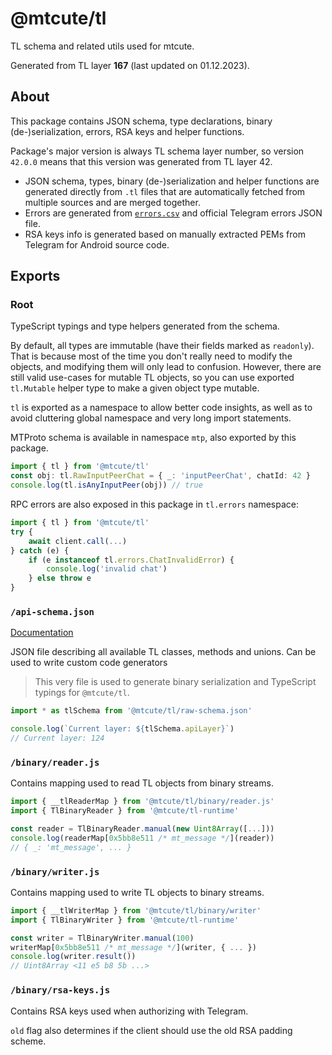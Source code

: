 # @mtcute/tl

TL schema and related utils used for mtcute.

Generated from TL layer **167** (last updated on 01.12.2023).

## About

This package contains JSON schema, type declarations, binary (de-)serialization, errors, RSA keys and helper functions.

Package's major version is always TL schema layer number,
so version `42.0.0` means that this version was generated from TL layer 42.

- JSON schema, types, binary (de-)serialization and helper functions are generated directly from `.tl` files that are
  automatically fetched from multiple sources and are merged together.
- Errors are generated from 
  [`errors.csv`](https://github.com/LonamiWebs/Telethon/blob/master/telethon_generator/data/errors.csv)
  and official Telegram errors JSON file.
- RSA keys info is generated based on manually extracted PEMs from Telegram for Android source code.

## Exports

### Root

TypeScript typings and type helpers generated from the schema.

By default, all types are immutable (have their fields marked as `readonly`). That is because most of the time you don't
really need to modify the objects, and modifying them will only lead to confusion. However, there are still valid
use-cases for mutable TL objects, so you can use exported
`tl.Mutable` helper type to make a given object type mutable.

`tl` is exported as a namespace to allow better code insights, 
as well as to avoid cluttering global namespace and very long import statements.

MTProto schema is available in namespace `mtp`, also exported by this package.

```typescript
import { tl } from '@mtcute/tl'
const obj: tl.RawInputPeerChat = { _: 'inputPeerChat', chatId: 42 }
console.log(tl.isAnyInputPeer(obj)) // true
```


RPC errors are also exposed in this package in `tl.errors` namespace:

```typescript
import { tl } from '@mtcute/tl'
try {
    await client.call(...)
} catch (e) {
    if (e instanceof tl.errors.ChatInvalidError) {
        console.log('invalid chat')
    } else throw e
}
```

### `/api-schema.json`

[Documentation](./modules/api_schema.html)

JSON file describing all available TL classes, methods and unions. Can be used to write custom code generators
> This very file is used to generate binary serialization and TypeScript typings for `@mtcute/tl`.

```typescript
import * as tlSchema from '@mtcute/tl/raw-schema.json'

console.log(`Current layer: ${tlSchema.apiLayer}`)
// Current layer: 124
```

### `/binary/reader.js`

Contains mapping used to read TL objects from binary streams.

```typescript
import { __tlReaderMap } from '@mtcute/tl/binary/reader.js'
import { TlBinaryReader } from '@mtcute/tl-runtime'

const reader = TlBinaryReader.manual(new Uint8Array([...]))
console.log(readerMap[0x5bb8e511 /* mt_message */](reader))
// { _: 'mt_message', ... }
```

### `/binary/writer.js`

Contains mapping used to write TL objects to binary streams.

```typescript
import { __tlWriterMap } from '@mtcute/tl/binary/writer'
import { TlBinaryWriter } from '@mtcute/tl-runtime'

const writer = TlBinaryWriter.manual(100)
writerMap[0x5bb8e511 /* mt_message */](writer, { ... })
console.log(writer.result())
// Uint8Array <11 e5 b8 5b ...>
```

### `/binary/rsa-keys.js`

Contains RSA keys used when authorizing with Telegram.

`old` flag also determines if the client should use the old
RSA padding scheme.